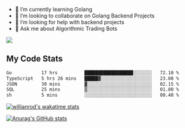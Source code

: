
- 🌱 I’m currently learning Golang
- 👯 I’m looking to collaborate on Golang Backend Projects
- 🤔 I’m looking for help with backend projects
- 💬 Ask me about Algorithmic Trading Bots

![](https://github-profile-trophy.vercel.app/?username=kevinbarrero)

## My Code Stats

<!--START_SECTION:waka-->

```txt
Go           17 hrs          ██████████████████░░░░░░░   72.10 %
TypeScript   5 hrs 26 mins   █████▓░░░░░░░░░░░░░░░░░░░   23.08 %
JSON         30 mins         ▓░░░░░░░░░░░░░░░░░░░░░░░░   02.15 %
SQL          25 mins         ▒░░░░░░░░░░░░░░░░░░░░░░░░   01.80 %
sh           5 mins          ░░░░░░░░░░░░░░░░░░░░░░░░░   00.40 %
```

<!--END_SECTION:waka-->

[![willianrod's wakatime stats](https://github-readme-stats.vercel.app/api/wakatime?username=holdandup&layout=compact&theme=react&custom_title=Wakatime%20All%20Time%20Stats&langs_count=8)](https://github.com/anuraghazra/github-readme-stats)

[![Anurag's GitHub stats](https://github-readme-stats.vercel.app/api?username=Kevinbarrero)](https://github.com/anuraghazra/github-readme-stats)




